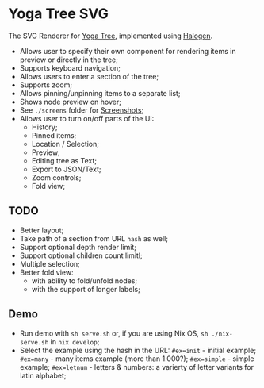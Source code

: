 # Yoga Tree SVG

The SVG Renderer for [Yoga Tree](https://pursuit.purescript.org/packages/purescript-yoga-tree/1.0.0/docs/Yoga.Tree#t:Tree), implemented using [Halogen](https://github.com/purescript-halogen/purescript-halogen).

* Allows user to specify their own component for rendering items in preview or directly in the tree;
* Supports keyboard navigation;
* Allows users to enter a section of the tree;
* Supports zoom;
* Allows pinning/unpinning items to a separate list;
* Shows node preview on hover;
* See `./screens` folder for [Screenshots](https://github.com/shamansir/purescript-yoga-tree-svg/tree/main/screens);
* Allows user to turn on/off parts of the UI:
    * History;
    * Pinned items;
    * Location / Selection;
    * Preview;
    * Editing tree as Text;
    * Export to JSON/Text;
    * Zoom controls;
    * Fold view;


## TODO

* Better layout;
* Take path of a section from URL `hash` as well;
* Support optional depth render limit;
* Support optional children count limitl;
* Multiple selection;
* Better fold view:
    * with ability to fold/unfold nodes;
    * with the support of longer labels;

## Demo

* Run demo with `sh serve.sh` or, if you are using Nix OS, `sh ./nix-serve.sh` in `nix develop`;
* Select the example using the hash in the URL:
    `#ex=init` - initial example;
    `#ex=many` - many items example (more than 1.000?);
    `#ex=simple` - simple example;
    `#ex=letnum` - letters & numbers: a varierty of letter variants for latin alphabet;
